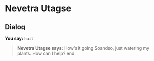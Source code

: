 # Nevetra Utagse
## Dialog

**You say:** `hail`



>**Nevetra Utagse says:** How's it going Soandso, just watering my plants. How can I help?
end
